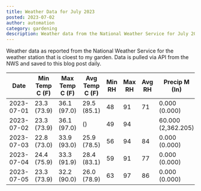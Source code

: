 ```yaml
---
title: Weather Data for July 2023
posted: 2023-07-02
author: automation
category: gardening
description: Weather data from the National Weather Service for July 2023
---
```


Weather data as reported from the National Weather Service for the weather station 
that is cloest to my garden. Data is pulled via API from the NWS and saved to this 
blog post daily.

|Date|Min Temp C (F)|Max Temp C (F)|Avg Temp C (F)|Min RH|Max RH|Avg RH|Precip M (In)|Avg Precip/Hr|
|---|---|---|---|---|---|---|---|---|
|2023-07-01|23.3 (73.9)|36.1 (97.0)|29.5 (85.1)|48|91|71|0.000 (0.000)|0.000 (0.000)|
|2023-07-02|23.3 (73.9)|36.1 (97.0)| ()|49|94||60.000 (2,362.205)|73.819 (73.819)|
|2023-07-03|22.8 (73.0)|33.9 (93.0)|25.9 (78.5)|56|94|84|0.000 (0.000)|0.000 (0.000)|
|2023-07-04|24.4 (75.9)|33.3 (91.9)|28.4 (83.1)|59|91|77|0.000 (0.000)|0.000 (0.000)|
|2023-07-05|23.3 (73.9)|32.2 (90.0)|26.0 (78.9)|63|97|86|0.000 (0.000)|0.000 (0.000)|
